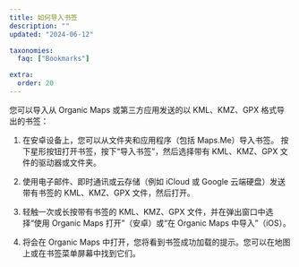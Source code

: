 ```yaml
---
title: 如何导入书签
description: ""
updated: "2024-06-12"

taxonomies:
  faq: ["Bookmarks"]

extra:
  order: 20
---
```


您可以导入从 Organic Maps 或第三方应用发送的以 KML、KMZ、GPX 格式导出的书签：

1. 在安卓设备上，您可以从文件夹和应用程序（包括 Maps.Me）导入书签。 按下星形按钮打开书签，按下“导入书签”，然后选择带有 KML、KMZ、GPX 文件的驱动器或文件夹。

2. 使用电子邮件、即时通讯或云存储（例如 iCloud 或 Google 云端硬盘）发送带有书签的 KML、KMZ、GPX 文件，然后打开。

3. 轻触一次或长按带有书签的 KML、KMZ、GPX 文件，并在弹出窗口中选择“使用 Organic Maps 打开”（安卓）或“在 Organic Maps 中导入”（iOS）。

4. 将会在 Organic Maps 中打开，您将看到书签成功加载的提示。您可以在地图上或在书签菜单屏幕中找到它们。
